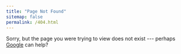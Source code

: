 ```yaml
---
title: "Page Not Found"
sitemap: false
permalink: /404.html
---
```




Sorry, but the page you were trying to view does not exist --- perhaps [Google](https://www.google.com) can help?
